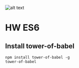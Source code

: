 ![alt text](https://www.tutorialspoint.com/es6/images/es6-mini-logo.jpg)
# HW ES6
## Install tower-of-babel
```
npm install tower-of-babel -g
tower-of-babel
```